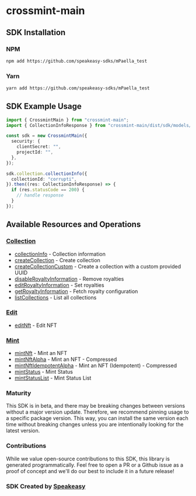 # crossmint-main

<!-- Start SDK Installation -->
## SDK Installation

### NPM

```bash
npm add https://github.com/speakeasy-sdks/mPaella_test
```

### Yarn

```bash
yarn add https://github.com/speakeasy-sdks/mPaella_test
```
<!-- End SDK Installation -->

## SDK Example Usage
<!-- Start SDK Example Usage -->


```typescript
import { CrossmintMain } from "crossmint-main";
import { CollectionInfoResponse } from "crossmint-main/dist/sdk/models/operations";

const sdk = new CrossmintMain({
  security: {
    clientSecret: "",
    projectId: "",
  },
});

sdk.collection.collectionInfo({
  collectionId: "corrupti",
}).then((res: CollectionInfoResponse) => {
  if (res.statusCode == 200) {
    // handle response
  }
});
```
<!-- End SDK Example Usage -->

<!-- Start SDK Available Operations -->
## Available Resources and Operations


### [Collection](docs/sdks/collection/README.md)

* [collectionInfo](docs/sdks/collection/README.md#collectioninfo) - Collection information
* [createCollection](docs/sdks/collection/README.md#createcollection) - Create collection
* [createCollectionCustom](docs/sdks/collection/README.md#createcollectioncustom) - Create a collection with a custom provided UUID
* [disableRoyaltyInformation](docs/sdks/collection/README.md#disableroyaltyinformation) - Remove royalties
* [editRoyaltyInformation](docs/sdks/collection/README.md#editroyaltyinformation) - Set royalties
* [getRoyaltyInformation](docs/sdks/collection/README.md#getroyaltyinformation) - Fetch royalty configuration
* [listCollections](docs/sdks/collection/README.md#listcollections) - List all collections

### [Edit](docs/sdks/edit/README.md)

* [editNft](docs/sdks/edit/README.md#editnft) - Edit NFT

### [Mint](docs/sdks/mint/README.md)

* [mintNft](docs/sdks/mint/README.md#mintnft) - Mint an NFT
* [mintNftAlpha](docs/sdks/mint/README.md#mintnftalpha) - Mint an NFT - Compressed
* [mintNftIdempotentAlpha](docs/sdks/mint/README.md#mintnftidempotentalpha) - Mint an NFT (Idempotent) - Compressed
* [mintStatus](docs/sdks/mint/README.md#mintstatus) - Mint Status
* [mintStatusList](docs/sdks/mint/README.md#mintstatuslist) - Mint Status List
<!-- End SDK Available Operations -->

### Maturity

This SDK is in beta, and there may be breaking changes between versions without a major version update. Therefore, we recommend pinning usage
to a specific package version. This way, you can install the same version each time without breaking changes unless you are intentionally
looking for the latest version.

### Contributions

While we value open-source contributions to this SDK, this library is generated programmatically.
Feel free to open a PR or a Github issue as a proof of concept and we'll do our best to include it in a future release!

### SDK Created by [Speakeasy](https://docs.speakeasyapi.dev/docs/using-speakeasy/client-sdks)
